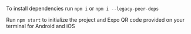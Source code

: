 To install dependencies run
``npm i`` or
``npm i --legacy-peer-deps``

Run ``npm start`` to initialize the project
and Expo QR code provided  on your terminal
for Android and iOS
